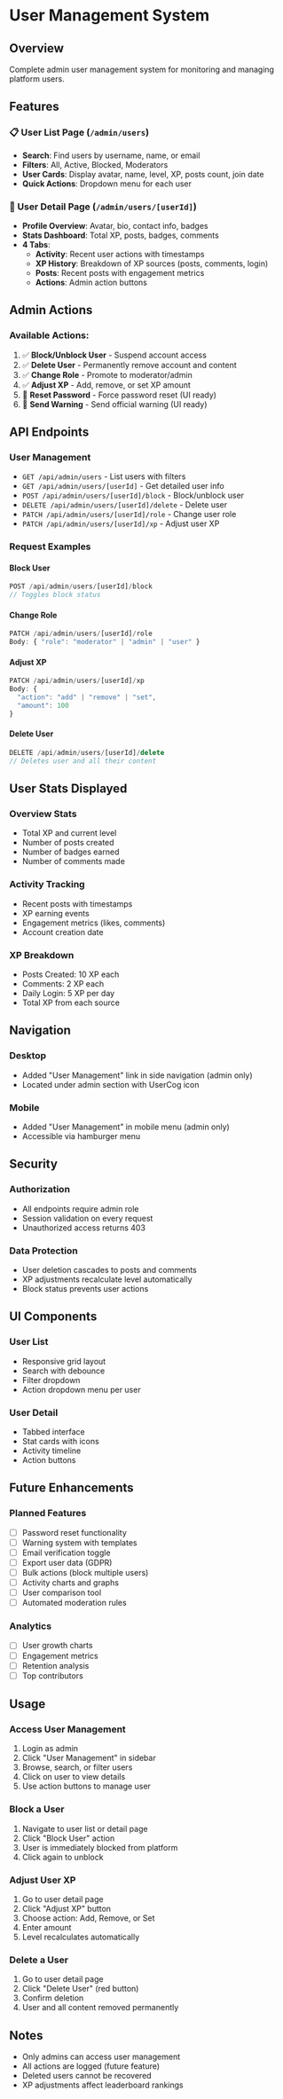 # User Management System

## Overview
Complete admin user management system for monitoring and managing platform users.

## Features

### 📋 User List Page (`/admin/users`)
- **Search**: Find users by username, name, or email
- **Filters**: All, Active, Blocked, Moderators
- **User Cards**: Display avatar, name, level, XP, posts count, join date
- **Quick Actions**: Dropdown menu for each user

### 👤 User Detail Page (`/admin/users/[userId]`)
- **Profile Overview**: Avatar, bio, contact info, badges
- **Stats Dashboard**: Total XP, posts, badges, comments
- **4 Tabs**:
  - **Activity**: Recent user actions with timestamps
  - **XP History**: Breakdown of XP sources (posts, comments, login)
  - **Posts**: Recent posts with engagement metrics
  - **Actions**: Admin action buttons

## Admin Actions

### Available Actions:
1. ✅ **Block/Unblock User** - Suspend account access
2. ✅ **Delete User** - Permanently remove account and content
3. ✅ **Change Role** - Promote to moderator/admin
4. ✅ **Adjust XP** - Add, remove, or set XP amount
5. 🔄 **Reset Password** - Force password reset (UI ready)
6. 🔄 **Send Warning** - Send official warning (UI ready)

## API Endpoints

### User Management
- `GET /api/admin/users` - List users with filters
- `GET /api/admin/users/[userId]` - Get detailed user info
- `POST /api/admin/users/[userId]/block` - Block/unblock user
- `DELETE /api/admin/users/[userId]/delete` - Delete user
- `PATCH /api/admin/users/[userId]/role` - Change user role
- `PATCH /api/admin/users/[userId]/xp` - Adjust user XP

### Request Examples

#### Block User
```typescript
POST /api/admin/users/[userId]/block
// Toggles block status
```

#### Change Role
```typescript
PATCH /api/admin/users/[userId]/role
Body: { "role": "moderator" | "admin" | "user" }
```

#### Adjust XP
```typescript
PATCH /api/admin/users/[userId]/xp
Body: { 
  "action": "add" | "remove" | "set",
  "amount": 100 
}
```

#### Delete User
```typescript
DELETE /api/admin/users/[userId]/delete
// Deletes user and all their content
```

## User Stats Displayed

### Overview Stats
- Total XP and current level
- Number of posts created
- Number of badges earned
- Number of comments made

### Activity Tracking
- Recent posts with timestamps
- XP earning events
- Engagement metrics (likes, comments)
- Account creation date

### XP Breakdown
- Posts Created: 10 XP each
- Comments: 2 XP each
- Daily Login: 5 XP per day
- Total XP from each source

## Navigation

### Desktop
- Added "User Management" link in side navigation (admin only)
- Located under admin section with UserCog icon

### Mobile
- Added "User Management" in mobile menu (admin only)
- Accessible via hamburger menu

## Security

### Authorization
- All endpoints require admin role
- Session validation on every request
- Unauthorized access returns 403

### Data Protection
- User deletion cascades to posts and comments
- XP adjustments recalculate level automatically
- Block status prevents user actions

## UI Components

### User List
- Responsive grid layout
- Search with debounce
- Filter dropdown
- Action dropdown menu per user

### User Detail
- Tabbed interface
- Stat cards with icons
- Activity timeline
- Action buttons

## Future Enhancements

### Planned Features
- [ ] Password reset functionality
- [ ] Warning system with templates
- [ ] Email verification toggle
- [ ] Export user data (GDPR)
- [ ] Bulk actions (block multiple users)
- [ ] Activity charts and graphs
- [ ] User comparison tool
- [ ] Automated moderation rules

### Analytics
- [ ] User growth charts
- [ ] Engagement metrics
- [ ] Retention analysis
- [ ] Top contributors

## Usage

### Access User Management
1. Login as admin
2. Click "User Management" in sidebar
3. Browse, search, or filter users
4. Click on user to view details
5. Use action buttons to manage user

### Block a User
1. Navigate to user list or detail page
2. Click "Block User" action
3. User is immediately blocked from platform
4. Click again to unblock

### Adjust User XP
1. Go to user detail page
2. Click "Adjust XP" button
3. Choose action: Add, Remove, or Set
4. Enter amount
5. Level recalculates automatically

### Delete a User
1. Go to user detail page
2. Click "Delete User" (red button)
3. Confirm deletion
4. User and all content removed permanently

## Notes
- Only admins can access user management
- All actions are logged (future feature)
- Deleted users cannot be recovered
- XP adjustments affect leaderboard rankings
